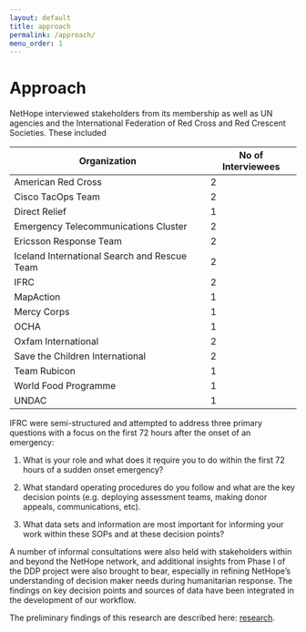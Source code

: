 ```yaml
---
layout: default
title: approach
permalink: /approach/
menu_order: 1
---
```


# Approach

NetHope interviewed stakeholders from its membership as well as UN agencies and the International Federation of Red Cross and Red Crescent Societies. These included

<table class="booktabs">
<thead><th>Organization</th><th>No of Interviewees</th></thead>
<tr><td>American Red Cross</td><td class="r">2</td></tr>
<tr><td>Cisco TacOps Team</td><td class="r">2</td></tr>
<tr><td>Direct Relief</td><td class="r">1</td></tr>
<tr><td>Emergency Telecommunications Cluster</td><td class="r">2</td></tr>
<tr><td>Ericsson Response Team</td><td class="r">2</td></tr>
<tr><td>Iceland International Search and Rescue Team</td><td class="r">2</td></tr>
<tr><td>IFRC</td><td class="r">2</td></tr>
<tr><td>MapAction</td><td class="r">1</td></tr>
<tr><td>Mercy Corps</td><td class="r">1</td></tr>  
<tr><td>OCHA</td><td class="r">1</td></tr>
<tr><td>Oxfam International</td><td class="r">2</td></tr>
<tr><td>Save the Children International</td><td class="r">2</td></tr>
<tr><td>Team Rubicon</td><td class="r">1</td></tr>
<tr><td>World Food Programme</td><td class="r">1</td></tr>
<tr><td>UNDAC</td><td class="r">1</td></tr>
</table>

IFRC were semi-structured and attempted to address three primary questions with a focus on the first 72 hours after the onset of an emergency:

1. What is your role and what does it require you to do within the first 72 hours of a sudden onset emergency? 

2. What standard operating procedures do you follow and what are the key decision points (e.g. deploying assessment teams, making donor appeals, communications, etc). 

3. What data sets and information are most important for informing your work within these SOPs and at these decision points? 

A number of informal consultations were also held with stakeholders within and beyond the NetHope network, and additional insights from Phase I of the DDP project were also brought to bear, especially in refining NetHope’s understanding of decision maker needs during humanitarian response. The findings on key decision points and sources of data have been integrated in the development of our workflow.

The preliminary findings of this research are described here: <a href="{{site.baseurl}}/research/">research</a>.
